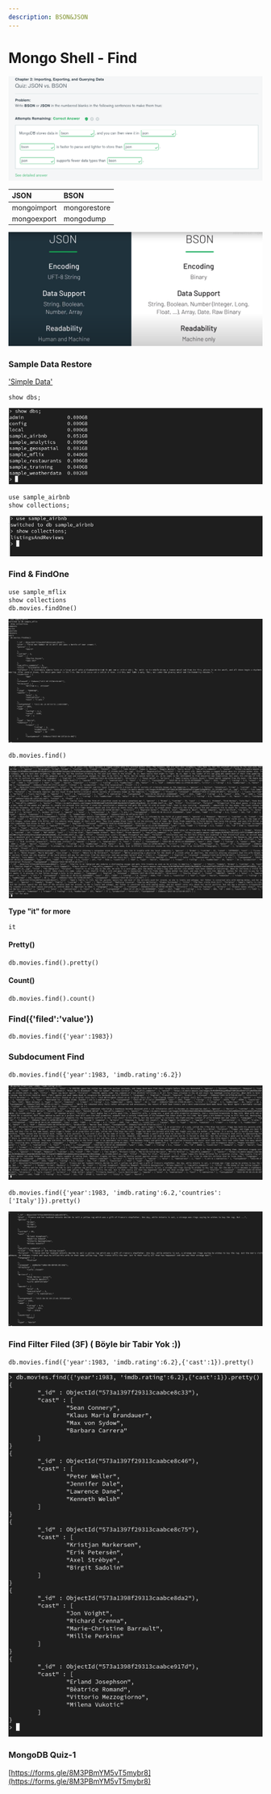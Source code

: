 ```yaml
---
description: BSON&JSON
---
```


# Mongo Shell - Find



![](.gitbook/assets/sorucevap.png)

| JSON | BSON |
| :--- | :--- |
| mongoimport | mongorestore |
| mongoexport | mongodump |

![](.gitbook/assets/bson-json.png)

### Sample Data Restore

['Simple Data'](https://erelbi.github.io/mongodb\_sample\_data/)

```text
show dbs;
```

![](.gitbook/assets/showdbs.png)

```text
use sample_airbnb
show collections;
```

![](.gitbook/assets/show-collections.png)

### Find & FindOne

```text
use sample_mflix
show collections
db.movies.findOne()
```

![](.gitbook/assets/find.png)

```text
db.movies.find()
```

![](.gitbook/assets/find2.png)

**Type "it" for more**

```text
it
```

#### Pretty\(\)

```text
db.movies.find().pretty()
```

#### Count\(\)

```text
db.movies.find().count()
```

### Find\({'filed':'value'}\)

```text
db.movies.find({'year':1983})
```

### Subdocument Find

```text
db.movies.find({'year':1983, 'imdb.rating':6.2})
```

![](.gitbook/assets/find3.png)

```text
db.movies.find({'year':1983, 'imdb.rating':6.2,'countries':['Italy']}).pretty()
```

![](.gitbook/assets/find4.png)

### Find Filter Filed \(3F\) \( Böyle bir Tabir Yok :\)\)

```text
db.movies.find({'year':1983, 'imdb.rating':6.2},{'cast':1}).pretty()
```

![](.gitbook/assets/find5.png)

### MongoDB Quiz-1

[https://forms.gle/8M3PBmYM5vT5mybr8](https://forms.gle/8M3PBmYM5vT5mybr8)

